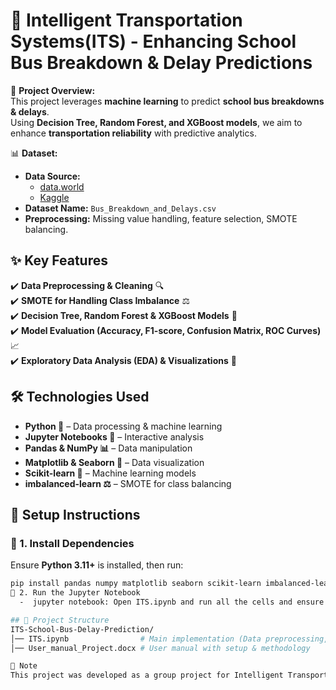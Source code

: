 # 🚌 Intelligent Transportation Systems(ITS) - Enhancing School Bus Breakdown & Delay Predictions  

🚀 **Project Overview:**  
This project leverages **machine learning** to predict **school bus breakdowns & delays**.  
Using **Decision Tree, Random Forest, and XGBoost models**, we aim to enhance **transportation reliability** with predictive analytics.  

📊 **Dataset:**  
- **Data Source:**  
  - [data.world](https://data.world/city-of-ny/ez4e-fazm)  
  - [Kaggle](https://www.kaggle.com/datasets/anthobau/busbreakdownanddelays/data)  
- **Dataset Name:** `Bus_Breakdown_and_Delays.csv`  
- **Preprocessing:** Missing value handling, feature selection, SMOTE balancing.  

## ✨ Key Features  
✔️ **Data Preprocessing & Cleaning** 🔍  
✔️ **SMOTE for Handling Class Imbalance** ⚖️  
✔️ **Decision Tree, Random Forest & XGBoost Models** 🤖  
✔️ **Model Evaluation (Accuracy, F1-score, Confusion Matrix, ROC Curves)** 📈  
✔️ **Exploratory Data Analysis (EDA) & Visualizations** 🎨  

## 🛠 Technologies Used  
- **Python 🐍** – Data processing & machine learning  
- **Jupyter Notebooks 📓** – Interactive analysis  
- **Pandas & NumPy 📊** – Data manipulation  
- **Matplotlib & Seaborn 🎨** – Data visualization  
- **Scikit-learn 🤖** – Machine learning models  
- **imbalanced-learn ⚖️** – SMOTE for class balancing    

## 🚀 Setup Instructions  

### 🔹 1. Install Dependencies  
Ensure **Python 3.11+** is installed, then run:  
```bash
pip install pandas numpy matplotlib seaborn scikit-learn imbalanced-learn
🔹 2. Run the Jupyter Notebook
  -  jupyter notebook: Open ITS.ipynb and run all the cells and ensure that the dataset from the provided source is downloaded and loaded properly.

## 📂 Project Structure
ITS-School-Bus-Delay-Prediction/
│── ITS.ipynb                # Main implementation (Data preprocessing, ML models)
│── User_manual_Project.docx # User manual with setup & methodology

📌 Note
This project was developed as a group project for Intelligent Transportation Systems.
